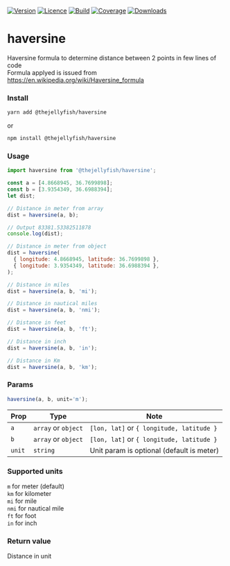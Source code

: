 [![Version](https://img.shields.io/npm/v/@thejellyfish/haversine)](https://www.npmjs.com/package/@thejellyfish/haversine)
[![Licence](https://img.shields.io/npm/l/@thejellyfish/haversine)](https://en.wikipedia.org/wiki/ISC_license)
[![Build](https://img.shields.io/travis/thejellyfish/haversine)](https://travis-ci.org/github/thejellyfish/haversine)
[![Coverage](https://img.shields.io/codecov/c/github/thejellyfish/haversine)](https://codecov.io/gh/thejellyfish/haversine)
[![Downloads](https://img.shields.io/npm/dt/@thejellyfish/haversine)](https://www.npmjs.com/package/@thejellyfish/haversine)

# haversine
Haversine formula to determine distance between 2 points in few lines of code  
Formula applyed is issued from https://en.wikipedia.org/wiki/Haversine_formula


### Install
```bash
yarn add @thejellyfish/haversine
```
or
```bash
npm install @thejellyfish/haversine
```
### Usage
```javascript
import haversine from '@thejellyfish/haversine';

const a = [4.8668945, 36.7699898];
const b = [3.9354349, 36.6988394];
let dist;

// Distance in meter from array
dist = haversine(a, b);

// Output 83381.53382511878
console.log(dist); 

// Distance in meter from object
dist = haversine(
  { longitude: 4.8668945, latitude: 36.7699898 }, 
  { longitude: 3.9354349, latitude: 36.6988394 },
);

// Distance in miles
dist = haversine(a, b, 'mi');

// Distance in nautical miles
dist = haversine(a, b, 'nmi');

// Distance in feet
dist = haversine(a, b, 'ft');

// Distance in inch
dist = haversine(a, b, 'in');

// Distance in Km
dist = haversine(a, b, 'km');
```

### Params

```javascript
haversine(a, b, unit='m');
```

| Prop   | Type                |  Note                                     |
|--------|---------------------|-------------------------------------------|
| `a`    | `array` or `object` | `[lon, lat]` or `{ longitude, latitude }` |
| `b`    | `array` or `object` | `[lon, lat]` or `{ longitude, latitude }` |
| `unit` | `string`            | Unit param is optional (default is meter) |


### Supported units
   
`m` for meter (default)  
`km` for kilometer   
`mi` for mile  
`nmi` for nautical mile  
`ft` for foot  
`in` for inch
  

### Return value

Distance in unit
